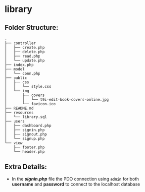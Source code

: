 # library
## Folder Structure:
    .
    ├── controller
    │   ├── create.php
    │   ├── delete.php
    │   ├── read.php
    │   └── update.php
    ├── index.php
    ├── model
    │   └── conn.php
    ├── public
    │   ├── css
    │   │   └── style.css
    │   └── img
    │       ├── covers
    │       │   └── t9i-edit-book-covers-online.jpg
    │       └── favicon.ico
    ├── README.md
    ├── resources
    │   └── library.sql
    ├── users
    │   ├── dashboard.php
    │   ├── signin.php
    │   ├── signout.php
    │   └── signup.php
    └── view
        ├── footer.php
        └── header.php

## Extra Details:
* In the _**signin.php**_ file the PDO connection using **`admin`** for both **username** and **password** to connect to the localhost database